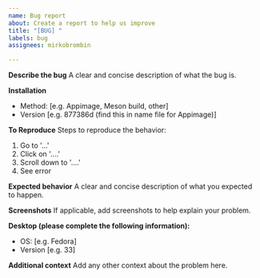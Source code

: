 ```yaml
---
name: Bug report
about: Create a report to help us improve
title: "[BUG] "
labels: bug
assignees: mirkobrombin

---
```


**Describe the bug**
A clear and concise description of what the bug is.

**Installation**
 - Method: [e.g. Appimage, Meson build, other]
 - Version [e.g. 877386d (find this in name file for Appimage)]

**To Reproduce**
Steps to reproduce the behavior:
1. Go to '...'
2. Click on '....'
3. Scroll down to '....'
4. See error

**Expected behavior**
A clear and concise description of what you expected to happen.

**Screenshots**
If applicable, add screenshots to help explain your problem.

**Desktop (please complete the following information):**
 - OS: [e.g. Fedora]
 - Version [e.g. 33]

**Additional context**
Add any other context about the problem here.
